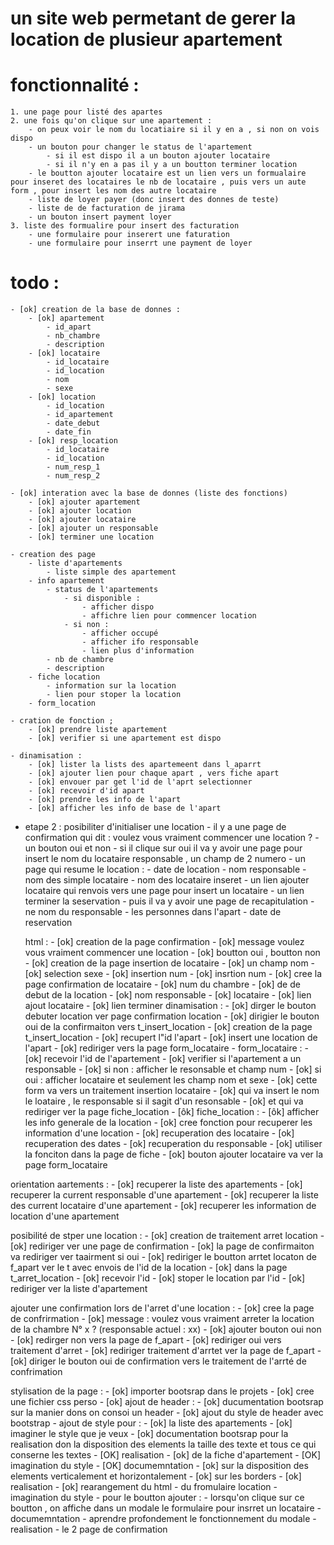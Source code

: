 # un site web permetant de gerer la location de plusieur apartement

# fonctionnalité :

    1. une page pour listé des apartes
    2. une fois qu'on clique sur une apartement :
        - on peux voir le nom du locatiaire si il y en a , si non on vois dispo
        - un bouton pour changer le status de l'apartement
            - si il est dispo il a un bouton ajouter locataire
            - si il n'y en a pas il y a un boutton terminer location
        - le boutton ajouter locataire est un lien vers un formualaire pour inseret des locataires le nb de locataire , puis vers un aute form , pour insert les nom des autre locataire
        - liste de loyer payer (donc insert des donnes de teste)
        - liste de de facturation de jirama
        - un bouton insert payment loyer
    3. liste des formualire pour insert des facturation
        - une formulaire pour inserert une faturation
        - une formulaire pour inserrt une payment de loyer

# todo :

    - [ok] creation de la base de donnes :
        - [ok] apartement
            - id_apart
            - nb_chambre
            - description
        - [ok] locataire
            - id_locataire
            - id_location
            - nom
            - sexe
        - [ok] location
            - id_location
            - id_apartement
            - date_debut
            - date_fin
        - [ok] resp_location
            - id_locataire
            - id_location
            - num_resp_1
            - num_resp_2

    - [ok] interation avec la base de donnes (liste des fonctions)
        - [ok] ajouter apartement
        - [ok] ajouter location
        - [ok] ajouter locataire
        - [ok] ajouter un responsable
        - [ok] terminer une location

    - creation des page 
        - liste d'apartements
            - liste simple des apartement
        - info apartement
            - status de l'apartements
                - si disponible :
                    - afficher dispo
                    - affichre lien pour commencer location
                - si non :
                    - afficher occupé
                    - afficher ifo responsable
                    - lien plus d'information
            - nb de chambre
            - description
        - fiche location
            - information sur la location
            - lien pour stoper la location
        - form_location

    - cration de fonction ;
        - [ok] prendre liste apartement
        - [ok] verifier si une apartement est dispo
    
    - dinamisation :
        - [ok] lister la lists des apartemeent dans l_aparrt
        - [ok] ajouter lien pour chaque apart , vers fiche apart
        - [ok] envouer par get l'id de l'aprt selectionner
        - [ok] recevoir d'id apart 
        - [ok] prendre les info de l'apart
        - [ok] afficher les info de base de l'apart 

- etape 2 :
    posibiliter d'initialiser une location 
        - il y a une page de confirmation qui dit : voulez vous vraiment commencer une location ?
        - un bouton oui et non
        - si il clique sur oui il va y avoir une page pour insert le nom du locataire responsable , un champ de  2 numero
        - un page qui resume le location  :
            - date de location
            - nom responsable
            - nom des simple locataire
            - nom des locataire inseret
        - un lien ajouter locataire qui renvois vers une page pour insert un locataire 
        - un lien terminer la seservation
        - puis il va y avoir une page de recapitulation
            - ne nom du responsable 
            - les personnes dans l'apart
            - date de reservation

    html :
        - [ok] creation de la page confirmation
            - [ok] message voulez vous vraiment commencer une location
            - [ok] boutton oui , boutton non
        - [ok] creation de la page insertion de locataire
            - [ok] un champ nom
            - [ok] selection sexe
            - [ok] insertion num 
            - [ok] insrtion num
        - [ok] cree la page confirmation de locataire
            - [ok] num du chambre 
            - [ok] de de debut de la location
            - [ok] nom responsable
            - [ok] locataire
            - [ok] lien ajout locataire 
            - [ok] lien terminer
    dinamisation :
        - [ok] dirger le bouton debuter location ver page confirmation location 
        - [ok] dirigier le bouton oui de la confirmaiton vers t_insert_location
        - [ok] creation de la page t_insert_location
            - [ok] recupert l"id l'apart
            - [ok] insert une location de l'apart
            - [ok] rediriger vers la page form_locataire
        - form_locataire :
            - [ok] recevoir l'id de l'apartement
            - [ok] verifier si l'apartement a un responsable
                - [ok] si non : afficher le resonsable et champ num
                - [ok] si oui : afficher locataire et seulement les champ nom et sexe
            - [ok] cette form va vers un traitement insertion locataire
            - [ok] qui va insert le nom le loataire , le responsable si il sagit d'un resonsable
            - [ok] et qui va rediriger ver la page fiche_location 
        - [ôk] fiche_location :
            - [ôk] afficher les info generale de la location
                - [ok] cree fonction pour recuperer les information d'une location
                    - [ok] recuperation des locataire
                    - [ok] recuperation des dates 
                    - [ok] recuperation du responsable
                - [ok] utiliser la fonciton dans la page de fiche 
            - [ok] bouton ajouter locataire va ver la page form_locataire



orientation aartements :
    - [ok] recuperer la liste des apartements
    - [ok] recuperer la current responsable d'une apartement 
    - [ok] recuperer la liste des current locataire d'une apartement
    - [ok] recuperer les information de location d'une apartement

posibilité de stper une location :
    - [ok] creation de traitement arret location
    - [ok] rediriger ver une page de confirmation 
    - [ok] la page de confirmaiton va rediriger ver taairment si oui 
    - [ok] rediriger le boutton arrtet locaton de f_apart ver le t avec envois de l'id de la location
    - [ok] dans la page t_arret_location
        - [ok] recevoir l'id
        - [ok] stoper le location par l'id 
        - [ok] rediriger ver la liste d'apartement

ajouter une confirmation lors de l'arret d'une location :
    - [ok] cree la page de confrirmation
        - [ok] message : voulez vous vraiment arreter la location de la chambre N° x ? (responsable actuel : xx)
        - [ok] ajouter bouton oui non 
        - [ok] redirger non vers la page de f_apart 
        - [ok] rediriger oui vers traitement d'arret 
        - [ok] rediriger traitement d'arrtet ver la page de f_apart
    - [ok] diriger le bouton oui de confirmation vers le traitement de  l'arrté de confrimation

stylisation de la page :
    - [ok] importer bootsrap dans le projets
    - [ok] cree une fichier css perso
    - [ok] ajout de header : 
        - [ok] ducumentation bootsrap sur la manier dons on consoi un header 
        - [ok] ajout du style de header avec bootstrap
    - ajout de style pour :
        - [ok] la liste des apartements
            - [ok] imaginer le style que je veux
            - [ok] documentation bootsrap pour la realisation don la disposition des elements la taille des texte et tous ce qui conserne les textes
            - [OK] realisation
        - [ok] de la fiche d'apartement
            - [OK] imagination du style 
            - [OK] documemntation 
                - [ok] sur la disposition des elements verticalement et horizontalement
                - [ok] sur les borders 
            - [ok] realisation
                - [ok] rearangement du html
        - du fromulaire location 
            - imagination du style 
                - pour le boutton ajouter :
                    - lorsqu'on clique sur ce boutton , on affiche dans un modale le formulaire pour insrret un locataire
            - documemntation 
                - aprendre profondement le fonctionnement du modale 
            - realisation
        - le 2 page de confirmation